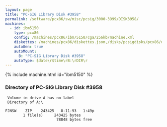```yaml
---
layout: page
title: "PC-SIG Library Disk #3958"
permalink: /software/pcx86/sw/misc/pcsig/3000-3999/DISK3958/
machines:
  - id: ibm5150
    type: pcx86
    config: /machines/pcx86/ibm/5150/cga/256kb/machine.xml
    diskettes: /machines/pcx86/diskettes.json,/disks/pcsigdisks/pcx86/diskettes.json
    autoGen: true
    autoMount:
      B: "PC-SIG Library Disk #3958"
    autoType: $date\r$time\rB:\rDIR\r
---
```


{% include machine.html id="ibm5150" %}

### Directory of PC-SIG Library Disk #3958

     Volume in drive A has no label
     Directory of A:\

    FJNSW    ZIP    243425   8-11-93   1:49p
            1 file(s)     243425 bytes
                           78848 bytes free

